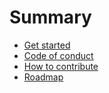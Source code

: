 # Summary

* [Get started](./README.md)
* [Code of conduct](./CODE_OF_CONDUCT.md)
* [How to contribute](./CONTRIBUTING.md)
* [Roadmap](./roadmap.md)

